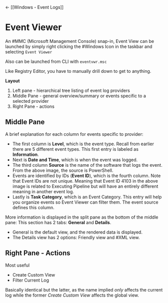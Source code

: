 <- [[Windows - Event Logs]]
# Event Viewer
An #MMC (Microsoft Management Console) snap-in, Event View can be launched by simply right clicking the #Windows Icon in the taskbar and selecting `Event Viewer`

Also can be launched from CLI with `eventvwr.msc`

Like Registry Editor, you have to manually drill down to get to anything. 

**Layout**
1. Left pane - hierarchical tree listing of event log providers
2. Middle Pane - general overview/summary or events specific to a selected provider
3. Right Pane - actions

## Middle Pane 
A brief explanation for each column for events specific to provider:
-   The first column is **Level**, which is the event type. Recall from earlier there are 5 different event types. This first entry is labeled as **Information**.
-   Next is **Date and Time**, which is when the event was logged.
-   The third column **Source** is the name of the software that logs the event. From the above image, the source is PowerShell.
-   Events are identified by IDs (**Event ID**), which is the fourth column. Note that Event IDs are not unique. Meaning that Event ID 4103 in the above image is related to Executing Pipeline but will have an entirely different meaning in another event log.
-   Lastly is **Task Category**, which is an Event Category. This entry will help you organize events so Event Viewer can filter them. The event source defines this column.

More information is displayed in the split pane as the bottom of the middle pane:
This section has 2 tabs: **General** and **Details**.
-   General is the default view, and the rendered data is displayed.
-   The Details view has 2 options: Friendly view and #XML view.

## Right Pane - Actions
Most useful
- Create Custom View
- Filter Current Log

Basically identical but the latter, as the name implied *only* affects the current log while the former *Create Custom View* affects the global view.